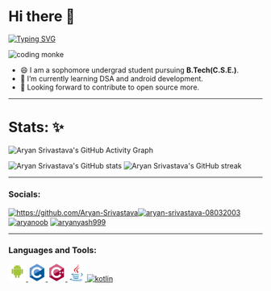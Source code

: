 # Hi there 👋

[![Typing SVG](https://readme-typing-svg.herokuapp.com?color=40EDF7&lines=This+is+Aryan+Srivastava)](https://git.io/typing-svg)


<img src="https://github.com/Aryan-Srivastava/Aryan-Srivastava/blob/main/monkey.gif" alt="coding monke" width="380" class="center"/>

- 😄 I am a sophomore undergrad student pursuing **B.Tech(C.S.E.)**.
- 🌱 I’m currently learning DSA and android development.
- 🎯 Looking forward to contribute to open source more.

***

# Stats: ✨

<img src="https://activity-graph.herokuapp.com/graph?username=Aryan-Srivastava" alt="Aryan Srivastava's GitHub Activity Graph" width="900"/>

<img src="https://github-readme-stats.vercel.app/api?username=Aryan-Srivastava&show_icons=true&theme=tokyonight" alt="Aryan Srivastava's GitHub stats" width="410"/> <img src="https://github-readme-streak-stats.herokuapp.com/?user=Aryan-Srivastava&theme=dark)" alt="Aryan Srivastava's GitHub streak" width="410" class="center"/>

---

### Socials:

<p align="left">
<a href="https://github.com/Aryan-Srivastava" target="blank"><img align="center" src="https://raw.githubusercontent.com/rahuldkjain/github-profile-readme-generator/master/src/images/icons/Social/github.svg" alt="https://github.com/Aryan-Srivastava" height="30" width="40" /></
<a href="https://linkedin.com/in/aryan-srivastava-08032003" target="blank"><img align="center" src="https://raw.githubusercontent.com/rahuldkjain/github-profile-readme-generator/master/src/images/icons/Social/linked-in-alt.svg" alt="aryan-srivastava-08032003" height="30" width="40" /></a>
<a href="https://www.codechef.com/users/aryanoob" target="blank"><img align="center" src="https://cdn.jsdelivr.net/npm/simple-icons@3.1.0/icons/codechef.svg" alt="aryanoob" height="30" width="40" /></a>
<a href="https://auth.geeksforgeeks.org/user/aryanyash999" target="blank"><img align="center" src="https://raw.githubusercontent.com/rahuldkjain/github-profile-readme-generator/master/src/images/icons/Social/geeks-for-geeks.svg" alt="aryanyash999" height="30" width="40" /></a>
</p>

---

<h3 align="left">Languages and Tools:</h3>
<p align="left"> <a href="https://developer.android.com" target="_blank"> <img src="https://raw.githubusercontent.com/devicons/devicon/master/icons/android/android-original-wordmark.svg" alt="android" width="35" height="35"/> </a> <a href="https://www.cprogramming.com/" target="_blank"> <img src="https://raw.githubusercontent.com/devicons/devicon/master/icons/c/c-original.svg" alt="c" width="35" height="35"/> </a> <a href="https://www.w3schools.com/cpp/" target="_blank"> <img src="https://raw.githubusercontent.com/devicons/devicon/master/icons/cplusplus/cplusplus-original.svg" alt="cplusplus" width="35" height="35"/> </a> <a href="https://www.java.com" target="_blank"> <img src="https://raw.githubusercontent.com/devicons/devicon/master/icons/java/java-original.svg" alt="java" width="35" height="35"/> </a> <a href="https://kotlinlang.org" target="_blank"> <img src="https://www.vectorlogo.zone/logos/kotlinlang/kotlinlang-icon.svg" alt="kotlin" width="33" height="33"/> </a> </p>
